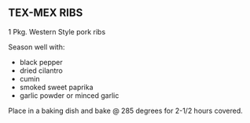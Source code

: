 
## TEX-MEX RIBS

1 Pkg. Western Style pork ribs

Season well with:
* black pepper
* dried cilantro
* cumin
* smoked sweet paprika
* garlic powder or minced garlic

Place in a baking dish and bake @ 285 degrees for 2-1/2 hours covered.